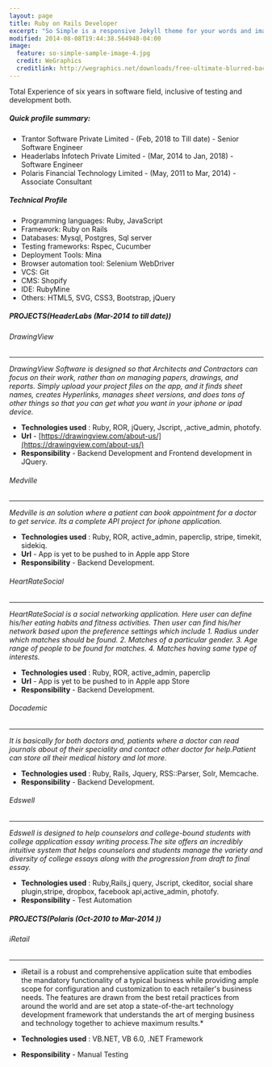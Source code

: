 ```yaml
---
layout: page
title: Ruby on Rails Developer
excerpt: "So Simple is a responsive Jekyll theme for your words and images."
modified: 2014-08-08T19:44:38.564948-04:00
image:
  feature: so-simple-sample-image-4.jpg
  credit: WeGraphics
  creditlink: http://wegraphics.net/downloads/free-ultimate-blurred-background-pack/
---
```


Total Experience of six years in software field, inclusive of testing and development both.

##### Quick profile summary:

* Trantor Software Private Limited - (Feb, 2018 to Till date) - Senior Software Engineer
* Headerlabs Infotech Private Limited - (Mar, 2014 to Jan, 2018) - Software Engineer
* Polaris Financial Technology Limited - (May, 2011 to Mar, 2014) - Associate Consultant

##### Technical Profile
* Programming languages: Ruby, JavaScript
* Framework: Ruby on Rails
* Databases: Mysql, Postgres, Sql server
* Testing frameworks: Rspec, Cucumber
* Deployment Tools: Mina
* Browser automation tool: Selenium WebDriver
* VCS: Git
* CMS: Shopify
* IDE: RubyMine
* Others: HTML5, SVG, CSS3, Bootstrap, jQuery

##### PROJECTS(HeaderLabs (Mar-2014 to till date))

###### DrawingView 

-----------------------------
  *DrawingView Software is designed so that Architects and Contractors can focus on 
  their work, rather than on managing papers, drawings, and reports. Simply upload 
  your project files on the app, and it finds sheet names, creates Hyperlinks, 
  manages sheet versions, and does tons of other things so that you can get what 
  you want in your iphone or ipad device.*
    
  * **Technologies used** : Ruby, ROR, jQuery, Jscript, ,active_admin, photofy.
  * **Url**  - [https://drawingview.com/about-us/](https://drawingview.com/about-us/)
  * **Responsibility**  - Backend Development and Frontend development in JQuery.
  
###### Medville

-----------------------------
  *Medville is an solution where a patient can book appointment for a doctor to get service. 
  Its a complete API project for iphone application.*
    
  * **Technologies used** : Ruby, ROR, active_admin, paperclip, stripe, timekit, sidekiq.
  * **Url**  - App is yet to be pushed to in Apple app Store
  * **Responsibility**  - Backend Development.
  
###### HeartRateSocial

-----------------------------
  *HeartRateSocial is a social networking application. Here user can define his/her 
  eating habits and fitness activities. Then user can find his/her network based upon the 
  preference settings which include 
    1. Radius under which matches should be found.
    2. Matches of a particular gender.
    3. Age range of people to be found for matches.
    4. Matches having same type of interests.*
    
  * **Technologies used** : Ruby, ROR, active_admin, paperclip
  * **Url**  - App is yet to be pushed to in Apple app Store
  * **Responsibility**  - Backend Development.  

###### Docademic

-----------------------------
  *It is basically for both doctors and, patients where a doctor
   can read journals about of their speciality and contact other doctor for
   help.Patient can store all their medical history and lot more.*
    
  * **Technologies used** : Ruby, Rails, Jquery, RSS::Parser, Solr, Memcache.
  * **Responsibility**  - Backend Development.

###### Edswell

-----------------------------
  *Edswell is designed to help counselors and college-bound
   students with college application essay writing process.The site offers an
   incredibly intuitive system that helps counselors and students manage the
   variety and diversity of college essays along with the progression from draft
   to final essay.*
    
  * **Technologies used** : Ruby,Rails,j query, Jscript, ckeditor, social share 
                            plugin,stripe, dropbox, facebook api,active_admin, 
                            photofy.
  * **Responsibility**  -   Test Automation

##### PROJECTS(Polaris (Oct-2010 to Mar-2014 ))

###### iRetail

-----------------------------
  * iRetail is a robust and comprehensive application suite that embodies the 
  mandatory functionality of a typical business while providing ample scope for 
  configuration and customization to each retailer&apos;s business needs. The 
  features are drawn from the best retail practices from around the world and 
  are set atop a state-of-the-art technology development framework that understands 
  the art of merging business and technology together to achieve maximum results.*

  * **Technologies used** : VB.NET, VB 6.0, .NET Framework
  * **Responsibility**  - Manual Testing
